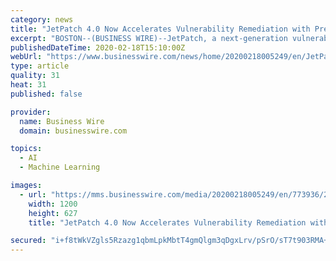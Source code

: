 ```yaml
---
category: news
title: "JetPatch 4.0 Now Accelerates Vulnerability Remediation with Predictive Machine Learning"
excerpt: "BOSTON--(BUSINESS WIRE)--JetPatch, a next-generation vulnerability remediation cloud platform, today released JetPatch 4.0, which adds machine learning and intelligent workflow automation capabilities to ensure that an organization’s systems are appropriately patched. This latest release minimizes the time it takes to remediate a ..."
publishedDateTime: 2020-02-18T15:10:00Z
webUrl: "https://www.businesswire.com/news/home/20200218005249/en/JetPatch-4.0-Accelerates-Vulnerability-Remediation-Predictive-Machine"
type: article
quality: 31
heat: 31
published: false

provider:
  name: Business Wire
  domain: businesswire.com

topics:
  - AI
  - Machine Learning

images:
  - url: "https://mms.businesswire.com/media/20200218005249/en/773936/23/JetPatch_Logo.jpg"
    width: 1200
    height: 627
    title: "JetPatch 4.0 Now Accelerates Vulnerability Remediation with Predictive Machine Learning"

secured: "i+f8tWkVZgls5Rzazg1qbmLpkMbtT4gmQlgm3qDgxLrv/pSrO/sT7t903RMA+WLLpW9TjbJOWBW/FHW1efkjE/cHoE9HW5eZ+smsCMfulNkj1SZGhk5z8qAeG73SpDqqqa0T1maZUBFkeybxak5EkFkfdm4vcFLF6acD/4pmHqEa+XRa5rMY1tJvCKbq+KYiX12daCgDryCOav/eoJ6LhWNdAcsCA6Duw4ykyKz11SGdRkaJNpthXgtIZE/9QnbgzulguZrq/B09ijkl/Xdt3wKwEDqK2bIcHljak3ItxklUAD4fLYtujTcK94bugpSPGxr3X2+NfyL93ak3FnAuzJnKY3UCMwkBb62OxQbmpGGUdp9dHRPVjuSXFfvqVqDOFan9wfwomYMMKmX14faqtjtfK6zRIg3kMPHB/HRk+Slu3e2soFLpRA2C3IfjbKn8qawhTxytmJG+4SYjrKb+X8d6BToErJj/ESXuuoahsXk=;TLNR6mx/hwAvHA9IPuLD6Q=="
---
```


